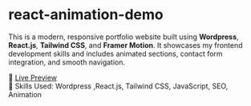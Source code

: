 # react-animation-demo

This is a modern, responsive portfolio website built using  **Wordpress**, **React.js**, **Tailwind CSS**, and **Framer Motion**. It showcases my frontend development skills and includes animated sections, contact form integration, and smooth navigation.

🔗 [Live Preview](https://darshboard.com)  
🎯 Skills Used: Wordpress ,React.js, Tailwind CSS, JavaScript, SEO, Animation
